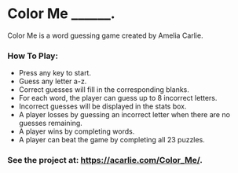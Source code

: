 # Color Me ______.
Color Me is a word guessing game created by Amelia Carlie.


### How To Play:
* Press any key to start.
* Guess any letter a-z. 
* Correct guesses will fill in the corresponding blanks.
* For each word, the player can guess up to 8 incorrect letters.
* Incorrect guesses will be displayed in the stats box.
* A player losses by guessing an incorrect letter when there are no guesses remaining.
* A player wins by completing words.
* A player can beat the game by completing all 23 puzzles.

### See the project at: https://acarlie.com/Color_Me/.